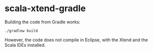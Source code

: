 # scala-xtend-gradle

Building the code from Gradle works:

```
./gradlew build
```

However, the code does not compile in Eclipse, with the Xtend and the Scala IDEs installed.
